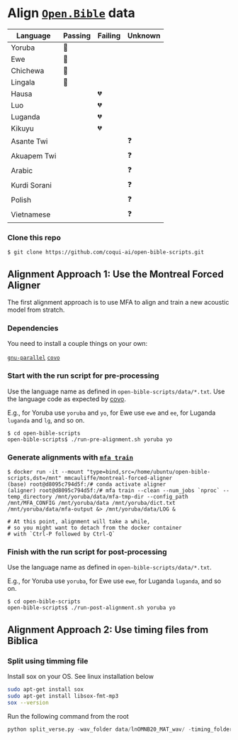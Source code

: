 # Align [`Open.Bible`](https://open.bible/) data

|Language|Passing|Failing|Unknown|
|---------|------|-------|-------|
|Yoruba|💚|||
|Ewe|💚|||
|Chichewa|💚|||
|Lingala|💚|||
|Hausa||💔||
|Luo||💔||
|Luganda||💔||
|Kikuyu||💔||
|Asante Twi|||❓|
|Akuapem Twi|||❓|
|Arabic|||❓|
|Kurdi Sorani|||❓|
|Polish|||❓|
|Vietnamese|||❓|

### Clone this repo

```
$ git clone https://github.com/coqui-ai/open-bible-scripts.git
```

## Alignment Approach 1: Use the Montreal Forced Aligner

The first alignment approach is to use MFA to align and train a new acoustic model from stratch.

### Dependencies

You need to install a couple things on your own:

[`gnu-parallel`](https://www.gnu.org/software/parallel/)
[`covo`](https://www.github.com/ftyers/commonvoice-utils)

### Start with the run script for pre-processing


Use the language name as defined in `open-bible-scripts/data/*.txt`. Use the language code as expected by [covo](https://www.github.com/ftyers/commonvoice-utils).

E.g., for Yoruba use `yoruba` and `yo`, for Ewe use `ewe` and `ee`, for Luganda `luganda` and `lg`, and so on.

```
$ cd open-bible-scripts
open-bible-scripts$ ./run-pre-alignment.sh yoruba yo
```

### Generate alignments with [`mfa train`](https://montreal-forced-aligner.readthedocs.io/en/latest/user_guide/workflows/train_acoustic_model.html)

```
$ docker run -it --mount "type=bind,src=/home/ubuntu/open-bible-scripts,dst=/mnt" mmcauliffe/montreal-forced-aligner
(base) root@d8095c794d5f:/# conda activate aligner
(aligner) root@d8095c794d5f:/# mfa train --clean --num_jobs `nproc` --temp_directory /mnt/yoruba/data/mfa-tmp-dir --config_path /mnt/MFA_CONFIG /mnt/yoruba/data /mnt/yoruba/dict.txt /mnt/yoruba/data/mfa-output &> /mnt/yoruba/data/LOG &

# At this point, alignment will take a while,
# so you might want to detach from the docker container 
# with `Ctrl-P followed by Ctrl-Q`
```

### Finish with the run script for post-processing

Use the language name as defined in `open-bible-scripts/data/*.txt`.

E.g., for Yoruba use `yoruba`, for Ewe use `ewe`, for Luganda `luganda`, and so on.

```
$ cd open-bible-scripts
open-bible-scripts$ ./run-post-alignment.sh yoruba yo
```


## Alignment Approach 2: Use timing files from Biblica


### Split using timming file 

Install sox on your OS. See linux installation below
```bash
sudo apt-get install sox
sudo apt-get install libsox-fmt-mp3
sox --version
```

Run the following command from the root

```python
python split_verse.py -wav_folder data/lnOMNB20_MAT_wav/ -timing_folder data/lnOMNB20_timingfiles/timingfiles/MAT/ -book_sfm  data/lnOMNB20_USFM/41MATlnOMNB20.SFM -output /data/MAT/
```

